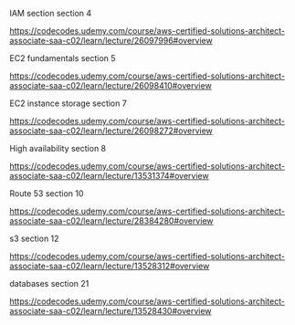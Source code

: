 IAM section section 4

https://codecodes.udemy.com/course/aws-certified-solutions-architect-associate-saa-c02/learn/lecture/26097996#overview

EC2 fundamentals section 5

https://codecodes.udemy.com/course/aws-certified-solutions-architect-associate-saa-c02/learn/lecture/26098410#overview

EC2 instance storage section 7

https://codecodes.udemy.com/course/aws-certified-solutions-architect-associate-saa-c02/learn/lecture/26098272#overview

High availability section 8

https://codecodes.udemy.com/course/aws-certified-solutions-architect-associate-saa-c02/learn/lecture/13531374#overview

Route 53 section 10

https://codecodes.udemy.com/course/aws-certified-solutions-architect-associate-saa-c02/learn/lecture/28384280#overview

s3 section 12

https://codecodes.udemy.com/course/aws-certified-solutions-architect-associate-saa-c02/learn/lecture/13528312#overview

databases section 21

https://codecodes.udemy.com/course/aws-certified-solutions-architect-associate-saa-c02/learn/lecture/13528430#overview
